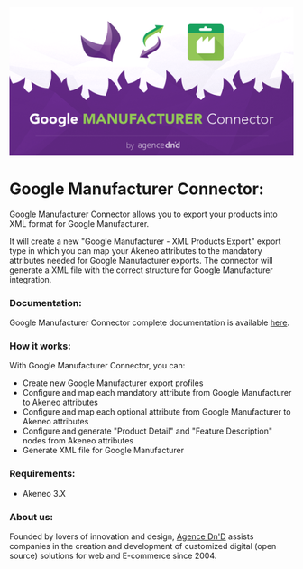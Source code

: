![Google Manufacturer Connector](doc/img/google-manufacturer-logo.png)

# Google Manufacturer Connector:

Google Manufacturer Connector allows you to export your products into XML format for Google Manufacturer.

It will create a new "Google Manufacturer - XML Products Export" export type in which you can map your Akeneo attributes to the mandatory attributes needed for Google Manufacturer exports. The connector will generate a XML file with the correct structure for Google Manufacturer integration.

### Documentation:

Google Manufacturer Connector complete documentation is available [here](doc/summary.md).

### How it works:

With Google Manufacturer Connector, you can:

* Create new Google Manufacturer export profiles
* Configure and map each mandatory attribute from Google Manufacturer to Akeneo attributes
* Configure and map each optional attribute from Google Manufacturer to Akeneo attributes
* Configure and generate "Product Detail" and "Feature Description" nodes from Akeneo attributes
* Generate XML file for Google Manufacturer

### Requirements:

* Akeneo 3.X

### About us:

Founded by lovers of innovation and design, [Agence Dn'D](https://www.dnd.fr) assists companies in the creation and development of customized digital (open source) solutions for web and E-commerce since 2004.
